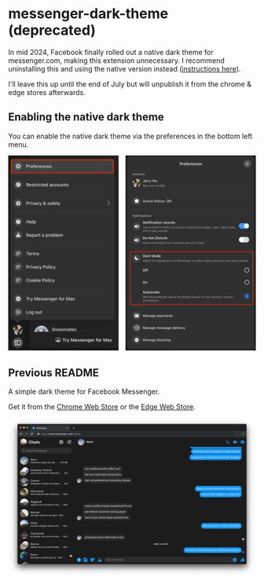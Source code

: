 # messenger-dark-theme (deprecated)

In mid 2024, Facebook finally rolled out a native dark theme for messenger.com, making this extension unnecessary. I recommend uninstalling this and using the native version instead ([instructions here](#enabling-the-native-dark-theme)).

I'll leave this up until the end of July but will unpublish it from the chrome & edge stores afterwards.

## Enabling the native dark theme

You can enable the native dark theme via the preferences in the bottom left menu.

![Enabling native dark theme](./docs/instructions.png)

## Previous README

A simple dark theme for Facebook Messenger.

Get it from the [Chrome Web Store](https://chrome.google.com/webstore/detail/messenger-dark-theme/eobhfnijalkolbbmdoonheekjidkoojd) or the [Edge Web Store](https://microsoftedge.microsoft.com/addons/detail/messenger-dark-theme/nbmdlnmnhmjmaeokcnnkfeilhfhggnbo).

![Messenger Dark Theme example](./docs/demo.png)
